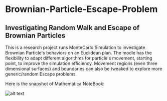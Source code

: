 # Brownian-Particle-Escape-Problem
## Investigating Random Walk and Escape of Brownian Particles 

This is a research project runs MonteCarlo Simulation to investigate Brownian Particle's behaviors on an Euclidean plan.
The modle has the flexibility to adapt different algorithms for particle's movement, starting point, 
to improve the simulation efficiency.
Movement regions (even three dimensional surfaces) and  boundaries can also be tweaked to explore more generic/random 
Escape problems. 

Here is the snapshot of Mathematica NoteBook:

![alt text](https://github.com/MagicGary/Brownian-Particle-Escape-Problem/blob/master/snapshotOfNoteBook.png)
